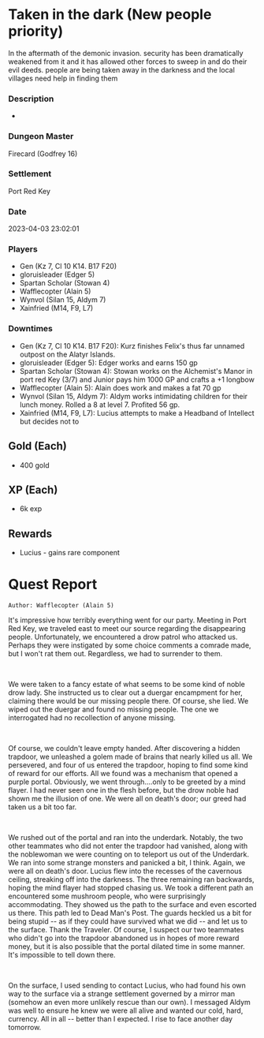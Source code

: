 # Taken in the dark (New people priority)
In the aftermath of the demonic invasion. security has been dramatically weakened from it and it has allowed other forces to sweep in and do their evil deeds. people are being taken away in the darkness and the local villages need help in finding them
### Description
-
### Dungeon Master
Firecard (Godfrey 16)
### Settlement
Port Red Key
### Date
2023-04-03 23:02:01
### Players
* Gen (Kz 7, Cl 10 K14. B17 F20)
* gloruisleader (Edger 5)
* Spartan Scholar (Stowan 4)
* Wafflecopter (Alain 5)
* Wynvol (Silan 15, Aldym 7)
* Xainfried (M14, F9, L7)
### Downtimes
* Gen (Kz 7, Cl 10 K14. B17 F20): Kurz finishes Felix's thus far unnamed outpost on the Alatyr Islands.
* gloruisleader (Edger 5): Edger works  and earns 150 gp
* Spartan Scholar (Stowan 4): Stowan works on the Alchemist's Manor in port red Key (3/7) and Junior pays him 1000 GP and crafts a +1 longbow
* Wafflecopter (Alain 5): Alain does work and makes a fat 70 gp
* Wynvol (Silan 15, Aldym 7): Aldym works intimidating children for their lunch money. Rolled a 8 at level 7. Profited 56 gp.
* Xainfried (M14, F9, L7): Lucius attempts to make a Headband of Intellect but decides not to
## Gold (Each)
* 400 gold
## XP (Each)
* 6k exp
## Rewards
* Lucius - gains rare component
# Quest Report
`Author: Wafflecopter (Alain 5)`


It's impressive how terribly everything went for our party. Meeting in Port Red Key, we traveled east to meet our source regarding the disappearing people. Unfortunately, we encountered a drow patrol who attacked us. Perhaps they were instigated by some choice comments a comrade made, but I won't rat them out. Regardless, we had to surrender to them. 

&nbsp;

We were taken to a fancy estate of what seems to be some kind of noble drow lady. She instructed us to clear out a duergar encampment for her, claiming there would be our missing people there. Of course, she lied. We wiped out the duergar and found no missing people. The one we interrogated had no recollection of anyone missing.

&nbsp;

Of course, we couldn't leave empty handed. After discovering a hidden trapdoor, we unleashed a golem made of brains that nearly killed us all. We persevered, and four of us entered the trapdoor, hoping to find some kind of reward for our efforts. All we found was a mechanism that opened a purple portal. Obviously, we went through....only to be greeted by a mind flayer. I had never seen one in the flesh before, but the drow noble had shown me the illusion of one. We were all on death's door; our greed had taken us a bit too far. 

&nbsp;

We rushed out of the portal and ran into the underdark. Notably, the two other teammates who did not enter the trapdoor had vanished, along with the noblewoman we were counting on to teleport us out of the Underdark. We ran into some strange monsters and panicked a bit, I think. Again, we were all on death's door. Lucius flew into the recesses of the cavernous ceiling, streaking off into the darkness. The three remaining ran backwards, hoping the mind flayer had stopped chasing us. We took a different path an encountered some mushroom people, who were surprisingly accommodating. They showed us the path to the surface and even escorted us there. This path led to Dead Man's Post. The guards heckled us a bit for being stupid -- as if they could have survived what we did -- and let us to the surface. Thank the Traveler. Of course, I suspect our two teammates who didn't go into the trapdoor abandoned us in hopes of more reward money, but it is also possible that the portal dilated time in some manner. It's impossible to tell down there. 

&nbsp;

On the surface, I used sending to contact Lucius, who had found his own way to the surface via a strange settlement governed by a mirror man (somehow an even more unlikely rescue than our own). I messaged Aldym was well to ensure he knew we were all alive and wanted our cold, hard, currency. All in all -- better than I expected. I rise to face another day tomorrow.